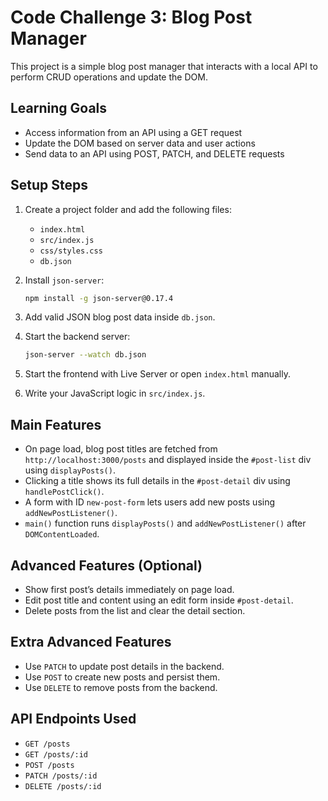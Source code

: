 # Code Challenge 3: Blog Post Manager

This project is a simple blog post manager that interacts with a local API to perform CRUD operations and update the DOM.

## Learning Goals

- Access information from an API using a GET request
- Update the DOM based on server data and user actions
- Send data to an API using POST, PATCH, and DELETE requests

## Setup Steps

1. Create a project folder and add the following files:
   - `index.html`
   - `src/index.js`
   - `css/styles.css`
   - `db.json`

2. Install `json-server`:
   ```bash
   npm install -g json-server@0.17.4
   ```

3. Add valid JSON blog post data inside `db.json`.

4. Start the backend server:
   ```bash
   json-server --watch db.json
   ```

5. Start the frontend with Live Server or open `index.html` manually.

6. Write your JavaScript logic in `src/index.js`.

## Main Features

- On page load, blog post titles are fetched from `http://localhost:3000/posts` and displayed inside the `#post-list` div using `displayPosts()`.
- Clicking a title shows its full details in the `#post-detail` div using `handlePostClick()`.
- A form with ID `new-post-form` lets users add new posts using `addNewPostListener()`.
- `main()` function runs `displayPosts()` and `addNewPostListener()` after `DOMContentLoaded`.

## Advanced Features (Optional)

- Show first post’s details immediately on page load.
- Edit post title and content using an edit form inside `#post-detail`.
- Delete posts from the list and clear the detail section.

## Extra Advanced Features

- Use `PATCH` to update post details in the backend.
- Use `POST` to create new posts and persist them.
- Use `DELETE` to remove posts from the backend.

## API Endpoints Used

- `GET /posts`
- `GET /posts/:id`
- `POST /posts`
- `PATCH /posts/:id`
- `DELETE /posts/:id`
